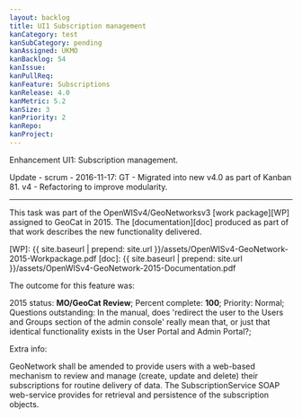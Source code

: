 ```yaml
---
layout: backlog
title: UI1 Subscription management
kanCategory: test
kanSubCategory: pending
kanAssigned: UKMO
kanBacklog: 54
kanIssue:
kanPullReq:
kanFeature: Subscriptions
kanRelease: 4.0
kanMetric: 5.2
kanSize: 3
kanPriority: 2
kanRepo:
kanProject:
---
```

Enhancement UI1: Subscription management.

Update - scrum - 2016-11-17: GT - Migrated into new v4.0 as part of Kanban 81. v4 - Refactoring to improve modularity.

---

This task was part of the OpenWISv4/GeoNetworksv3 [work package][WP] assigned to GeoCat in 2015.  The [documentation][doc] produced as part of that work describes the new functionality delivered.

[WP]: {{ site.baseurl | prepend: site.url }}/assets/OpenWISv4-GeoNetwork-2015-Workpackage.pdf
[doc]: {{ site.baseurl | prepend: site.url }}/assets/OpenWISv4-GeoNetwork-2015-Documentation.pdf

The outcome for this feature was:

2015 status: **MO/GeoCat Review**; Percent complete: **100**; Priority: Normal; Questions outstanding: In the manual, does 'redirect the user to the Users and Groups section of the admin console' really mean that, or just that identical functionality exists in the User Portal and Admin Portal?;

Extra info:

GeoNetwork shall be amended to provide users with a web-based mechanism to review and manage (create, update and delete) their subscriptions for routine delivery of data.
The SubscriptionService SOAP web-service provides for retrieval and persistence of the subscription objects.

